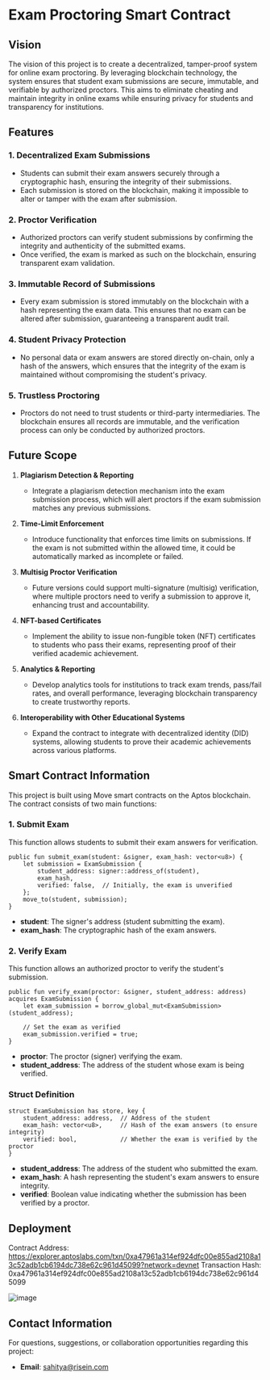 # Exam Proctoring Smart Contract

## Vision

The vision of this project is to create a decentralized, tamper-proof system for online exam proctoring. By leveraging blockchain technology, the system ensures that student exam submissions are secure, immutable, and verifiable by authorized proctors. This aims to eliminate cheating and maintain integrity in online exams while ensuring privacy for students and transparency for institutions.

## Features

### 1. **Decentralized Exam Submissions**
   - Students can submit their exam answers securely through a cryptographic hash, ensuring the integrity of their submissions.
   - Each submission is stored on the blockchain, making it impossible to alter or tamper with the exam after submission.

### 2. **Proctor Verification**
   - Authorized proctors can verify student submissions by confirming the integrity and authenticity of the submitted exams.
   - Once verified, the exam is marked as such on the blockchain, ensuring transparent exam validation.

### 3. **Immutable Record of Submissions**
   - Every exam submission is stored immutably on the blockchain with a hash representing the exam data. This ensures that no exam can be altered after submission, guaranteeing a transparent audit trail.

### 4. **Student Privacy Protection**
   - No personal data or exam answers are stored directly on-chain, only a hash of the answers, which ensures that the integrity of the exam is maintained without compromising the student's privacy.

### 5. **Trustless Proctoring**
   - Proctors do not need to trust students or third-party intermediaries. The blockchain ensures all records are immutable, and the verification process can only be conducted by authorized proctors.

## Future Scope

1. **Plagiarism Detection & Reporting**
   - Integrate a plagiarism detection mechanism into the exam submission process, which will alert proctors if the exam submission matches any previous submissions.

2. **Time-Limit Enforcement**
   - Introduce functionality that enforces time limits on submissions. If the exam is not submitted within the allowed time, it could be automatically marked as incomplete or failed.

3. **Multisig Proctor Verification**
   - Future versions could support multi-signature (multisig) verification, where multiple proctors need to verify a submission to approve it, enhancing trust and accountability.

4. **NFT-based Certificates**
   - Implement the ability to issue non-fungible token (NFT) certificates to students who pass their exams, representing proof of their verified academic achievement.

5. **Analytics & Reporting**
   - Develop analytics tools for institutions to track exam trends, pass/fail rates, and overall performance, leveraging blockchain transparency to create trustworthy reports.

6. **Interoperability with Other Educational Systems**
   - Expand the contract to integrate with decentralized identity (DID) systems, allowing students to prove their academic achievements across various platforms.

## Smart Contract Information

This project is built using Move smart contracts on the Aptos blockchain. The contract consists of two main functions:

### **1. Submit Exam**
This function allows students to submit their exam answers for verification.

```move
public fun submit_exam(student: &signer, exam_hash: vector<u8>) {
    let submission = ExamSubmission {
        student_address: signer::address_of(student),
        exam_hash,
        verified: false,  // Initially, the exam is unverified
    };
    move_to(student, submission);
}
```
- **student**: The signer's address (student submitting the exam).
- **exam_hash**: The cryptographic hash of the exam answers.

### **2. Verify Exam**
This function allows an authorized proctor to verify the student's submission.

```move
public fun verify_exam(proctor: &signer, student_address: address) acquires ExamSubmission {
    let exam_submission = borrow_global_mut<ExamSubmission>(student_address);

    // Set the exam as verified
    exam_submission.verified = true;
}
```
- **proctor**: The proctor (signer) verifying the exam.
- **student_address**: The address of the student whose exam is being verified.

### Struct Definition

```move
struct ExamSubmission has store, key {
    student_address: address,  // Address of the student
    exam_hash: vector<u8>,     // Hash of the exam answers (to ensure integrity)
    verified: bool,            // Whether the exam is verified by the proctor
}
```
- **student_address**: The address of the student who submitted the exam.
- **exam_hash**: A hash representing the student's exam answers to ensure integrity.
- **verified**: Boolean value indicating whether the submission has been verified by a proctor.

## Deployment 
Contract Address: https://explorer.aptoslabs.com/txn/0xa47961a314ef924dfc00e855ad2108a13c52adb1cb6194dc738e62c961d45099?network=devnet
Transaction Hash: 0xa47961a314ef924dfc00e855ad2108a13c52adb1cb6194dc738e62c961d45099

![image](https://github.com/user-attachments/assets/eb1ba971-8e25-472e-a74a-2dafbad60c34)


## Contact Information

For questions, suggestions, or collaboration opportunities regarding this project:

- **Email**: sahitya@risein.com
